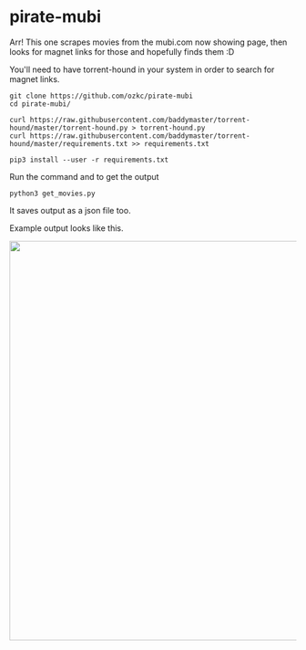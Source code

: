 # pirate-mubi

Arr! This one scrapes movies from the mubi.com now showing page, then looks for magnet links for those and hopefully finds them :D

You'll need to have torrent-hound in your system in order to search for magnet links. 


```
git clone https://github.com/ozkc/pirate-mubi
cd pirate-mubi/

curl https://raw.githubusercontent.com/baddymaster/torrent-hound/master/torrent-hound.py > torrent-hound.py
curl https://raw.githubusercontent.com/baddymaster/torrent-hound/master/requirements.txt >> requirements.txt

pip3 install --user -r requirements.txt
```
Run the command and to get the output 

```
python3 get_movies.py
```

It saves output as a json file too.

Example output looks like this.

<center>
<img src="https://raw.githubusercontent.com/ozkc/pirate-mubi/master/screenshot.png" width="700" />
</center>

